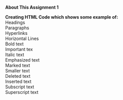 <b>About This Assignment 1</b>

<b>Creating HTML Code which shows some example of:</b><br>
Headings <br>
Paragraphs<br>
Hyperlinks<br>
Horizontal Lines<br>
Bold text<br>
Important tex<br>
Italic text<br>
Emphasized text<br>
Marked text<br>
Smaller text<br>
Deleted text<br>
Inserted text<br>
Subscript text<br>
Superscript text
